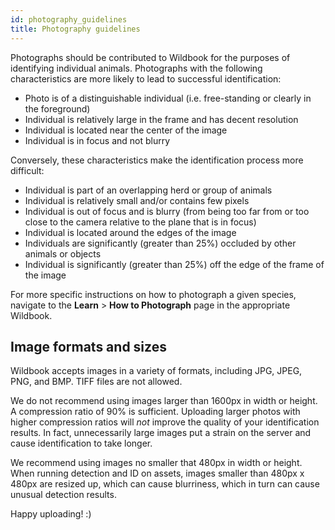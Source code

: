 ```yaml
---
id: photography_guidelines
title: Photography guidelines
---
```


Photographs should be contributed to Wildbook for the purposes of identifying individual animals. Photographs with the following characteristics are more likely to lead to successful identification:
- Photo is of a distinguishable individual (i.e. free-standing or clearly in the foreground)
- Individual is relatively large in the frame and has decent resolution
- Individual is located near the center of the image
- Individual is in focus and not blurry

Conversely, these characteristics make the identification process more difficult:
- Individual is part of an overlapping herd or group of animals
- Individual is relatively small and/or contains few pixels
- Individual is out of focus and is blurry (from being too far from or too close to the camera relative to the plane that is in focus)
- Individual is located around the edges of the image
- Individuals are significantly (greater than 25%) occluded by other animals or objects
- Individual is significantly (greater than 25%) off the edge of the frame of the image

For more specific instructions on how to photograph a given species, navigate to the **Learn** > **How to Photograph** page in the appropriate Wildbook.

## Image formats and sizes

Wildbook accepts images in a variety of formats, including JPG, JPEG, PNG, and BMP. TIFF files are not allowed.

We do not recommend using images larger than 1600px in width or height. A compression ratio of 90% is sufficient. Uploading larger photos with higher compression ratios will _not_ improve the quality of your identification results. In fact, unnecessarily large images put a strain on the server and cause identification to take longer.

We recommend using images no smaller that 480px in width or height. When running detection and ID on assets, images smaller than 480px x 480px are resized up, which can cause blurriness, which in turn can cause unusual detection results.

Happy uploading! :)
